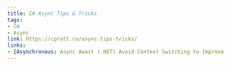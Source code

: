 ```yaml
---
title: C# Async Tips & Tricks
tags:
- C#
- Async
link: https://cpratt.co/async-tips-tricks/
links:
- [Asynchronous: Async Await (.NET) Avoid Context Switching to Improve Performance, https://medium.com/@rajatsikder/asynchronous-async-await-net-avoid-context-switching-to-improve-performance-1e6816c1ebc2]
---
```

